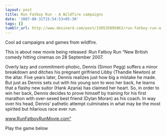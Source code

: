 ```yaml
---
layout: post
title: Run Fatboy Run - A Wildfire campaigns
date: '2007-08-31T15:54:53+05:30'
tags: []
tumblr_url: http://www.desinerd.com/post/150535095063/run-fatboy-run-a-wildfire-campaigns
---
```

Cool ad campaigns and games from wildfire.

This is about  new movie being released :Run Fatboy Run
“New British comedy hitting cinemas on 28 September 2007.

Overly lazy and commitment-phobic, Dennis (Simon Pegg) suffers a minor breakdown and ditches his pregnant girlfriend Libby (Thandie Newton) at the altar. Five years later, Dennis realizes just how big a mistake he made. But just as Dennis sets out with his young son to woo her back, he learns that a flashy new suitor (Hank Azaria) has claimed her heart. So, in order to win her back, Dennis decides to prove himself by training for his first marathon with over-sexed best friend (Dylan Moran) as his coach. In way over his head, Dennis’ pathetic attempt culminates in what may be the most spirited but hilarious race ever run.

www.RunFatboyRunMovie.com”

Play the game below 
